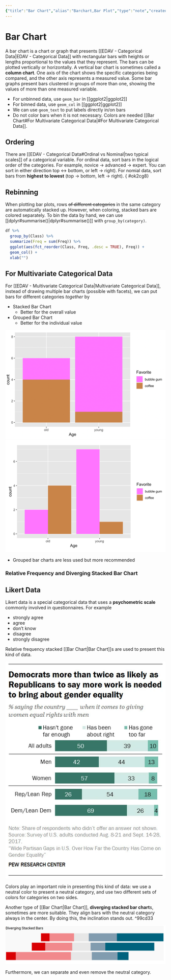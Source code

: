 ```yaml
---
{"title":"Bar Chart","alias":"Barchart,Bar Plot","type":"note","created":"2022-10-12T22:07:38","modified":"2022-12-11T19:14:39","dg-publish":true,"sup":["edav-categorical-data"],"state":"done","related":["edav"],"permalink":"/bar-chart/","dgPassFrontmatter":true,"updated":"2022-12-11T19:14:39"}
---
```



# Bar Chart

A bar chart is a chart or graph that presents [[EDAV - Categorical Data\|EDAV - Categorical Data]] with rectangular bars with heights or lengths proportional to the values that they represent. The bars can be plotted vertically or horizontally. A vertical bar chart is sometimes called a **column chart**.
One axis of the chart shows the specific categories being compared, and the other axis represents a measured value.
Some bar graphs present bars clustered in groups of more than one, showing the values of more than one measured variable.

- For unbinned data, use `geom_bar` in [[ggplot2\|ggplot2]]
- For binned data, use `geom_col` in [[ggplot2\|ggplot2]]
- We can use `geom_text` to put labels directly in/on bars
- <span class="alt-check alt-check-rmk">Do not color bars when it is not necessary. Colors are needed [[Bar Chart#For Multivariate Categorical Data\|#For Multivariate Categorical Data]].</span>

## Ordering

There are [[EDAV - Categorical Data#Ordinal vs Nominal\|two typical scales]] of a categorical variable.
For ordinal data, sort bars in the logical order of the categories. For example, novice -> advanced -> expert.
You can sort in either direction top <-> bottom, or left -> right).
For nomial data, sort bars from **highest to lowest** (top -> bottom, left -> right). 
{ #ok2cg8}


## Rebinning

When plotting bar plots, rows ~~of different categories~~ in the same category are automatically stacked up.
However, when coloring, stacked bars are colored separately.
To bin the data by hand, we can use [[dplyr#summarise()\|dplyr#summarise()]] with `group_by(category)`.

```r
df %>%
  group_by(Class) %>%
  summarize(Freq = sum(Freq)) %>%
  ggplot(aes(fct_reorder(Class, Freq, .desc = TRUE), Freq)) +
  geom_col() +
  xlab("")
```

## For Multivariate Categorical Data

For [[EDAV - Multivariate Categorical Data\|Multivariate Categorical Data]], instead of drawing multiple bar charts (possible with facets), we can put bars for different categories *together* by

- Stacked Bar Chart
    - Better for the overall value
- Grouped Bar Chart
    - Better for the individual value

![Stacked bar chart](https://raw.githubusercontent.com/zcysxy/Figurebed/master/img/20221013145609.png)![Grouped bar chart](https://raw.githubusercontent.com/zcysxy/Figurebed/master/img/20221013145634.png)

- <span class="alt-check alt-check-tip">Grouped bar charts are less used but more recommended</span>

### Relative Frequency and Diverging Stacked Bar Chart


<div class="transclusion internal-embed is-loaded"><div class="markdown-embed">



## Likert Data

Likert data is a special categorical data that uses a **psychometric scale** commonly involved in questionnaires. For example

- strongly agree
- agree
- don’t know
- disagree
- strongly disagree

Relative frequency stacked [[Bar Chart\|Bar Chart]]s are used to present this kind of data.

![](https://raw.githubusercontent.com/zcysxy/Figurebed/master/img/20221013225221.png)

Colors play an important role in presenting this kind of data: we use a neutral color to present a neutral category, and use two different sets of colors for categories on two sides.

Another type of [[Bar Chart\|Bar Chart]], **diverging stacked bar chart**s, sometimes are more suitable. They align bars with the neutral category always in the center. By doing this, the inclination stands out. ^99cd33

![](https://raw.githubusercontent.com/zcysxy/Figurebed/master/img/20221013225854.png)

Furthermore, we can separate and even remove the neutral category.


</div></div>

